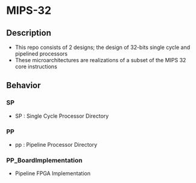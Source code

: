 # MIPS-32
  ## Description
  * This repo consists of 2 designs; the design of 32-bits single cycle and pipelined processors
  * These microarchitectures are realizations of a subset of the MIPS 32 core instructions
  
  ## Behavior 
  ### SP
  * SP  : Single Cycle Processor Directory
  
  ### PP
  * pp  : Pipeline Processor Directory 
  
  ### PP_BoardImplementation
  * Pipeline FPGA Implementation

